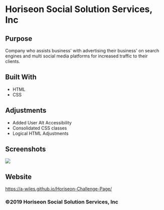 # Horiseon Social Solution Services, Inc

## Purpose
Company who assists business' with advertising their business' on search engines and multi social media platforms for increased traffic to their clients. 

## Built With
* HTML
* CSS

## Adjustments
* Added User Alt Accessibility
* Consolidated CSS classes
* Logical HTML Adjustments

## Screenshots
<img src="https://i.ibb.co/30S8Lkk/screenshot-completed.png">

## Website
https://a-wiles.github.io/Horiseon-Challenge-Page/

### ©️2019 Horiseon Social Solution Services, Inc
